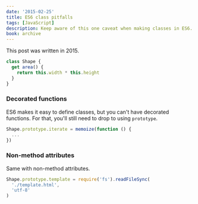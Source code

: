 ```yaml
---
date: '2015-02-25'
title: ES6 class pitfalls
tags: [JavaScript]
description: Keep aware of this one caveat when making classes in ES6.
book: archive
---
```


<Notice archived>

This post was written in 2015.

</Notice>

```js
class Shape {
  get area() {
    return this.width * this.height
  }
}
```

### Decorated functions

ES6 makes it easy to define classes, but you can't have decorated functions. For that, you'll still need to drop to using `prototype`.

```js
Shape.prototype.iterate = memoize(function () {
  ...
})
```

### Non-method attributes

Same with non-method attributes.

```js
Shape.prototype.template = require('fs').readFileSync(
  './template.html',
  'utf-8'
)
```
